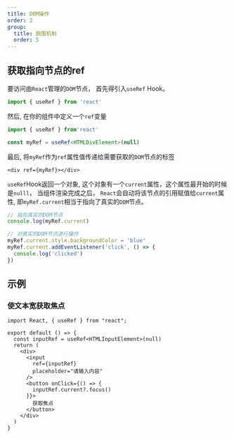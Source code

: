 ```yaml
---
title: DOM操作
order: 2
group:
  title: 脱围机制
  order: 5
---
```


## 获取指向节点的ref

要访问由`React`管理的`DOM`节点， 首先得引入`useRef` Hook。

```typescript
import { useRef } from 'react'
```

然后, 在你的组件中定义一个`ref`变量

```typescript
import { useRef } from'react'

const myRef = useRef<HTMLDivElement>(null)
```

最后, 将`myRef`作为`ref`属性值传递给需要获取的`DOM`节点的标签

```tsx | pure
<div ref={myRef}></div>
```

`useRef`Hook返回一个对象, 这个对象有一个`current`属性，这个属性最开始的时候是`nulll`， 当组件渲染完成之后， `React`会自动将该节点的引用赋值给`current`属性, 即`myRef.current`相当于指向了真实的`DOM`节点。

```typescript
// 指向真实的DOM节点
console.log(myRef.current)

// 对真实的DOM节点进行操作
myRef.current.style.backgroundColor = 'blue'
myRef.current.addEventListener('click', () => {
  console.log('clicked')
})
```

## 示例

### 使文本宽获取焦点

```tsx
import React, { useRef } from "react";

export default () => {
  const inputRef = useRef<HTMLInputElement>(null)
  return (
    <div>
      <input
        ref={inputRef}
        placeholder="请输入内容"
      />
      <button onClick={() => {
        inputRef.current?.focus()
      }}>
        获取焦点
      </button>
    </div>
  )
}
```
